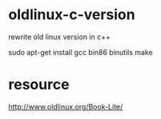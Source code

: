 # oldlinux-c-version
rewrite old linux version in c++



sudo apt-get install gcc bin86 binutils make

# resource
http://www.oldlinux.org/Book-Lite/  
